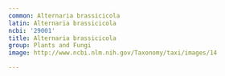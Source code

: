 ```yaml
---
common: Alternaria brassicicola
latin: Alternaria brassicicola
ncbi: '29001'
title: Alternaria brassicicola
group: Plants and Fungi
image: http://www.ncbi.nlm.nih.gov/Taxonomy/taxi/images/14

---
```

